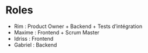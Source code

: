 # Roles

* Rim : Product Owner + Backend + Tests d’intégration
* Maxime : Frontend + Scrum Master
* Idriss : Frontend
* Gabriel : Backend
